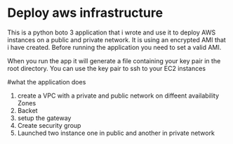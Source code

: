 # Deploy aws infrastructure

This is a python boto 3 application that i wrote and use it to deploy AWS instances on a public and private network. It is using an encrypted AMI that i have created. Before running the application you need to set a valid AMI.

When you run the app it will generate a file containing your key pair in the root directory. You can use the key pair to ssh to your EC2 instances

#what the application does
1) create a VPC with a private and public network on diffeent availability Zones
2) Backet
3) setup the gateway
4) Create security group
5) Launched two instance one in public and another in private network
